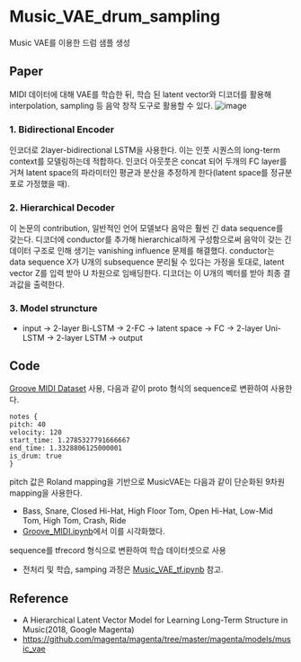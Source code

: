 # Music_VAE_drum_sampling
Music VAE를 이용한 드럼 샘플 생성  


## Paper
MIDI 데이터에 대해 VAE를 학습한 뒤, 학습 된 latent vector와 디코더를 활용해 interpolation, sampling 등 음악 창작 도구로 활용할 수 있다. 
![image](https://user-images.githubusercontent.com/52783941/108681280-53d1b900-7532-11eb-9ecc-15d98a323fb6.png)

### 1. Bidirectional Encoder
인코더로 2layer-bidirectional LSTM을 사용한다. 이는 인풋 시퀀스의 long-term context를 모델링하는데 적합하다. 인코더 아웃풋은 concat 되어 두개의 FC layer를 거쳐 latent space의 파라미터인 평균과 분산을 추정하게 한다(latent space를 정규분포로 가정했을 때).

### 2. Hierarchical Decoder
이 논문의 contribution, 일반적인 언어 모델보다 음악은 훨씬 긴 data sequence를 갖는다. 디코더에 conductor를 추가해 hierarchical하게 구성함으로써 음악이 갖는 긴 데이터 구조로 인해 생기는 vanishing influence 문제를 해결했다. conductor는 data sequence X가 U개의 subsequence 분리될 수 있다는 가정을 토대로, latent vector Z를 입력 받아 U 차원으로 임배딩한다. 디코더는 이 U개의 벡터를 받아 최종 결과값을 출력한다.

### 3. Model struncture
- input → 2-layer Bi-LSTM → 2-FC → latent space → FC → 2-layer Uni-LSTM → 2-layer LSTM → output  

  
  
## Code
[Groove MIDI Dataset](https://magenta.tensorflow.org/datasets/groove) 사용, 다음과 같이 proto 형식의 sequence로 변환하여 사용한다.  

    notes {
    pitch: 40
    velocity: 120
    start_time: 1.2785327791666667
    end_time: 1.3328806125000001
    is_drum: true
    }

pitch 값은 Roland mapping을 기반으로 MusicVAE는 다음과 같이 단순화된 9차원 mapping을 사용한다.
- Bass, Snare, Closed Hi-Hat, High Floor Tom, Open Hi-Hat, Low-Mid Tom, High Tom, Crash, Ride 
- [Groove_MIDI.ipynb](https://github.com/HyunLee103/Music_VAE_drum_sampling/blob/main/Groove_MIDI.ipynb)에서 이를 시각화했다.

sequence를 tfrecord 형식으로 변환하여 학습 데이터셋으로 사용
* 전처리 및 학습, samping 과정은 [Music_VAE_tf.ipynb](https://colab.research.google.com/drive/1JZwuqjyuGmWSg9Dttfz0HlKvEmd1Xzu2?usp=sharing) 참고.

  
  




## Reference
- A Hierarchical Latent Vector Model for Learning Long-Term Structure in Music(2018, Google Magenta)
- https://github.com/magenta/magenta/tree/master/magenta/models/music_vae
